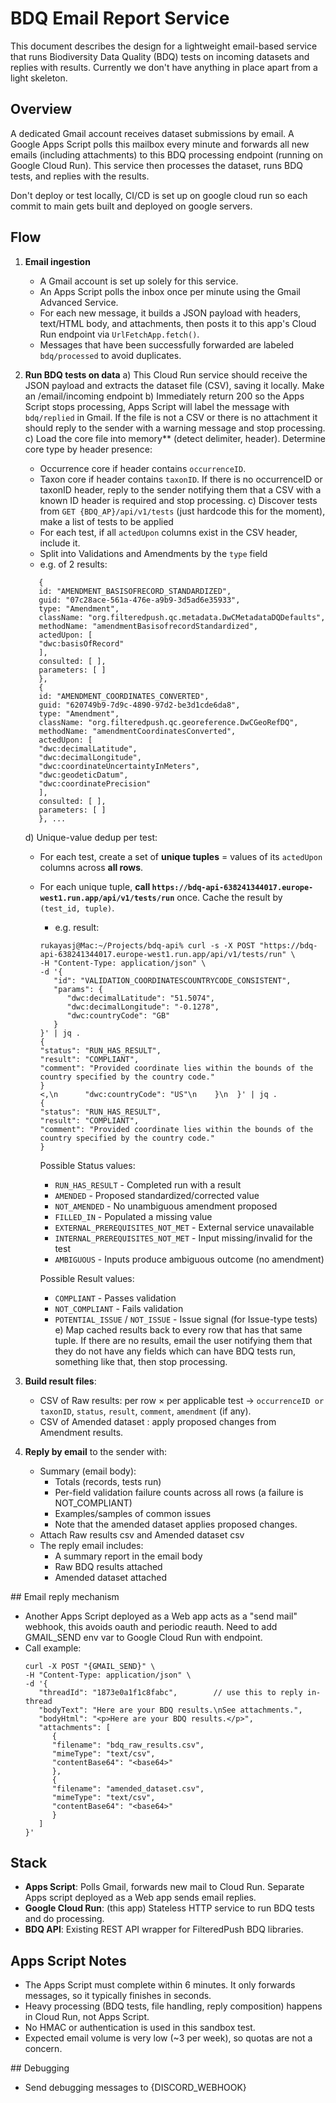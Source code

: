 # BDQ Email Report Service

This document describes the design for a lightweight email-based service that runs Biodiversity Data Quality (BDQ) tests on incoming datasets and replies with results. Currently we don't have anything in place apart from a light skeleton.

## Overview

A dedicated Gmail account receives dataset submissions by email. A Google Apps Script polls this mailbox every minute and forwards all new emails (including attachments) to this BDQ processing endpoint (running on Google Cloud Run). This service then processes the dataset, runs BDQ tests, and replies with the results.

Don't deploy or test locally, CI/CD is set up on google cloud run so each commit to main gets built and deployed on google servers.

## Flow

1. **Email ingestion**
   - A Gmail account is set up solely for this service.
   - An Apps Script polls the inbox once per minute using the Gmail Advanced Service.
   - For each new message, it builds a JSON payload with headers, text/HTML body, and attachments, then posts it to this app's Cloud Run endpoint via `UrlFetchApp.fetch()`.
   - Messages that have been successfully forwarded are labeled `bdq/processed` to avoid duplicates.

2. **Run BDQ tests on data**
   a) This Cloud Run service should receive the JSON payload and extracts the dataset file (CSV), saving it locally. Make an /email/incoming endpoint
   b) Immediately return 200 so the Apps Script stops processing, Apps Script will label the message with `bdq/replied` in Gmail. If the file is not a CSV or there is no attachment it should reply to the sender with a warning message and stop processing.
   c) Load the core file into memory** (detect delimiter, header). Determine core type by header presence:
      - Occurrence core if header contains `occurrenceID`.
      - Taxon core if header contains `taxonID`.
      If there is no occurrenceID or taxonID header, reply to the sender notifying them that a CSV with a known ID header is required and stop processing.
   c) Discover tests from `GET {BDQ_AP}/api/v1/tests` (just hardcode this for the moment), make a list of tests to be applied
      - For each test, if all `actedUpon` columns exist in the CSV header, include it.
      - Split into Validations and Amendments by the `type` field
      - e.g. of 2 results:
      ```
         {
         id: "AMENDMENT_BASISOFRECORD_STANDARDIZED",
         guid: "07c28ace-561a-476e-a9b9-3d5ad6e35933",
         type: "Amendment",
         className: "org.filteredpush.qc.metadata.DwCMetadataDQDefaults",
         methodName: "amendmentBasisofrecordStandardized",
         actedUpon: [
         "dwc:basisOfRecord"
         ],
         consulted: [ ],
         parameters: [ ]
         },
         {
         id: "AMENDMENT_COORDINATES_CONVERTED",
         guid: "620749b9-7d9c-4890-97d2-be3d1cde6da8",
         type: "Amendment",
         className: "org.filteredpush.qc.georeference.DwCGeoRefDQ",
         methodName: "amendmentCoordinatesConverted",
         actedUpon: [
         "dwc:decimalLatitude",
         "dwc:decimalLongitude",
         "dwc:coordinateUncertaintyInMeters",
         "dwc:geodeticDatum",
         "dwc:coordinatePrecision"
         ],
         consulted: [ ],
         parameters: [ ]
         }, ...
      ```
   d) Unique-value dedup per test:
      - For each test, create a set of **unique tuples** = values of its `actedUpon` columns across **all rows**.
      - For each unique tuple, **call `https://bdq-api-638241344017.europe-west1.run.app/api/v1/tests/run`** once. Cache the result by `(test_id, tuple)`.
         - e.g. result: 
         ```
         rukayasj@Mac:~/Projects/bdq-api% curl -s -X POST "https://bdq-api-638241344017.europe-west1.run.app/api/v1/tests/run" \
         -H "Content-Type: application/json" \
         -d '{
            "id": "VALIDATION_COORDINATESCOUNTRYCODE_CONSISTENT",
            "params": {
               "dwc:decimalLatitude": "51.5074",
               "dwc:decimalLongitude": "-0.1278",
               "dwc:countryCode": "GB"
            }
         }' | jq .
         {
         "status": "RUN_HAS_RESULT",
         "result": "COMPLIANT",
         "comment": "Provided coordinate lies within the bounds of the country specified by the country code."
         }
         <,\n      "dwc:countryCode": "US"\n    }\n  }' | jq .
         {
         "status": "RUN_HAS_RESULT",
         "result": "COMPLIANT",
         "comment": "Provided coordinate lies within the bounds of the country specified by the country code."
         }
         ```
         Possible Status values:
         - `RUN_HAS_RESULT` - Completed run with a result
         - `AMENDED` - Proposed standardized/corrected value
         - `NOT_AMENDED` - No unambiguous amendment proposed
         - `FILLED_IN` - Populated a missing value
         - `EXTERNAL_PREREQUISITES_NOT_MET` - External service unavailable
         - `INTERNAL_PREREQUISITES_NOT_MET` - Input missing/invalid for the test
         - `AMBIGUOUS` - Inputs produce ambiguous outcome (no amendment)

         Possible Result values:
         - `COMPLIANT` - Passes validation
         - `NOT_COMPLIANT` - Fails validation
         - `POTENTIAL_ISSUE` / `NOT_ISSUE` - Issue signal (for Issue-type tests)
   e) Map cached results back to every row that has that same tuple. If there are no results, email the user notifying them that they do not have any fields which can have BDQ tests run, something like that, then stop processing.

3. **Build result files**:
   - CSV of Raw results: per row × per applicable test → `occurrenceID or taxonID`, `status`, `result`, `comment`, `amendment` (if any).
   - CSV of Amended dataset : apply proposed changes from Amendment results.

4. **Reply by email** to the sender with:
   - Summary (email body):
     - Totals (records, tests run)
     - Per-field validation failure counts across all rows (a failure is NOT_COMPLIANT)
     - Examples/samples of common issues
     - Note that the amended dataset applies proposed changes.
   - Attach Raw results csv and Amended dataset csv
   - The reply email includes:
     - A summary report in the email body
     - Raw BDQ results attached
     - Amended dataset attached

## Email reply mechanism

- Another Apps Script deployed as a Web app acts as a "send mail" webhook, this avoids oauth and periodic reauth. Need to add GMAIL_SEND env var to Google Cloud Run with endpoint.
- Call example: 
   ```
   curl -X POST "{GMAIL_SEND}" \
   -H "Content-Type: application/json" \
   -d '{
      "threadId": "1873e0a1f1c8fabc",        // use this to reply in-thread
      "bodyText": "Here are your BDQ results.\nSee attachments.",
      "bodyHtml": "<p>Here are your BDQ results.</p>",
      "attachments": [
         {
         "filename": "bdq_raw_results.csv",
         "mimeType": "text/csv",
         "contentBase64": "<base64>"
         },
         {
         "filename": "amended_dataset.csv",
         "mimeType": "text/csv",
         "contentBase64": "<base64>"
         }
      ]
   }'
   ```

## Stack

- **Apps Script**: Polls Gmail, forwards new mail to Cloud Run. Separate Apps script deployed as a Web app sends email replies.
- **Google Cloud Run**: (this app) Stateless HTTP service to run BDQ tests and do processing.
- **BDQ API**: Existing REST API wrapper for FilteredPush BDQ libraries.

## Apps Script Notes

- The Apps Script must complete within 6 minutes. It only forwards messages, so it typically finishes in seconds.
- Heavy processing (BDQ tests, file handling, reply composition) happens in Cloud Run, not Apps Script.
- No HMAC or authentication is used in this sandbox test. 
- Expected email volume is very low (~3 per week), so quotas are not a concern.

## Debugging

- Send debugging messages to {DISCORD_WEBHOOK}